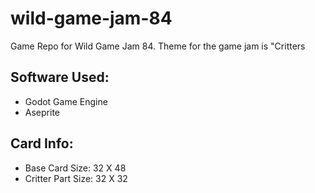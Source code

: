 # wild-game-jam-84
Game Repo for Wild Game Jam 84. Theme for the game jam is "Critters

## Software Used:
- Godot Game Engine
- Aseprite
	
## Card Info:
- Base Card Size: 32 X 48
- Critter Part Size: 32 X 32
